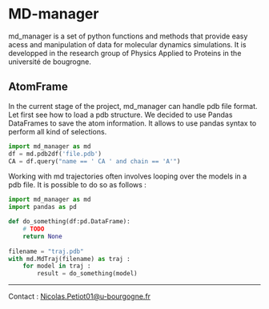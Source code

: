 # MD-manager
md_manager is a set of python functions and methods that provide easy acess and manipulation of data for molecular dynamics simulations. It is developped in the research group of Physics Applied to Proteins in the université de bougrogne. 

## AtomFrame
In the current stage of the project, md_manager can handle pdb file format. Let first see how to load a pdb structure. We decided to use Pandas DataFrames to save the atom information. It allows to use pandas syntax to perform all kind of selections.

```python
import md_manager as md
df = md.pdb2df('file.pdb')
CA = df.query("name == ' CA ' and chain == 'A'")
```

Working with md trajectories often involves looping over the models in a pdb file. It is possible to do so as follows :

```python
import md_manager as md
import pandas as pd

def do_something(df:pd.DataFrame):
    # TODO
    return None
    
filename = "traj.pdb"
with md.MdTraj(filename) as traj :
    for model in traj :
        result = do_something(model)
```

---
Contact : Nicolas.Petiot01@u-bourgogne.fr
